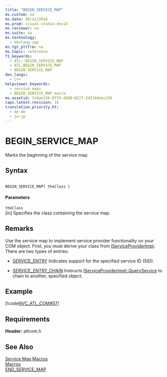 ```yaml
---
title: "BEGIN_SERVICE_MAP"
ms.custom: na
ms.date: 09/22/2016
ms.prod: visual-studio-dev14
ms.reviewer: na
ms.suite: na
ms.technology: 
  - devlang-cpp
ms.tgt_pltfrm: na
ms.topic: reference
f1_keywords: 
  - ATL::BEGIN_SERVICE_MAP
  - ATL.BEGIN_SERVICE_MAP
  - BEGIN_SERVICE_MAP
dev_langs: 
  - C++
helpviewer_keywords: 
  - service maps
  - BEGIN_SERVICE_MAP macro
ms.assetid: 3c6ae156-8776-4588-8227-2d234daec236
caps.latest.revision: 16
translation.priority.ht: 
  - de-de
  - ja-jp
---
```

# BEGIN_SERVICE_MAP
Marks the beginning of the service map.  
  
## Syntax  
  
```  
  
BEGIN_SERVICE_MAP( theClass )  
```  
  
#### Parameters  
 `theClass`  
 [in] Specifies the class containing the service map.  
  
## Remarks  
 Use the service map to implement service provider functionality on your COM object. First, you must derive your class from [IServiceProviderImpl](../vs140/iserviceproviderimpl-class.md). There are two types of entries:  
  
-   [SERVICE_ENTRY](../vs140/service_entry.md) Indicates support for the specified service ID (SID).  
  
-   [SERVICE_ENTRY_CHAIN](../vs140/service_entry_chain.md) Instructs [IServiceProviderImpl::QueryService](../vs140/iserviceproviderimpl--queryservice.md) to chain to another, specified object.  
  
## Example  
 [!code[NVC_ATL_COM#57](../vs140/codesnippet/CPP/begin_service_map_1.h)]
  
  
## Requirements  
 **Header:** atlcom.h  
  
## See Also  
 [Service Map Macros](../vs140/service-map-macros.md)   
 [Macros](../vs140/atl-macros.md)   
 [END_SERVICE_MAP](../vs140/end_service_map.md)